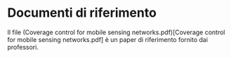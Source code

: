# Documenti di riferimento

Il file (Coverage control for mobile sensing networks.pdf)[Coverage control for mobile sensing networks.pdf] è un paper di riferimento fornito dai professori.